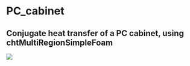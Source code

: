 # PC_cabinet
## Conjugate heat transfer of a PC cabinet,  using chtMultiRegionSimpleFoam

<img src="https://sun9-39.userapi.com/impg/hR1Enucv_Nu1a8NeU60zoesOSY9l6vTSAqJGaw/Iaj425Wabqg.jpg?size=640x480&quality=95&sign=83c5cc844deeb2d3abf1c313c5563de1&type=album"/>
